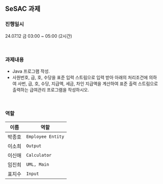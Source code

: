 ## SeSAC 과제

### 진행일시

24.07.12 금 03:00 ~ 05:00 (2시간)

<br>

### 과제내용

* Java 프로그램 작성.
* 사원번호, 급, 호, 수당을 표준 입력 스트림으로 입력 받아 아래의 처리조건에 의하여 사번, 급, 호, 수당, 지급액, 세금, 차인 지급액을 계산하여 표준 출력 스트림으로 출력하는 급여관리 프로그램을 작성하시오.

<br>

### 역할

|이름|역할|
|---|---|
|박종호|`Employee Entity`|
|이소희|`Output`|
|이신애|`Calculator`|
|임진희|`UML, Main`|
|표지수|`Input`|
